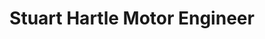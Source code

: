 ---
title: "Stuart Hartle Motor Engineer"
url: /derby/stuart-hartle-motor-engineer/
shop: car repair
---
